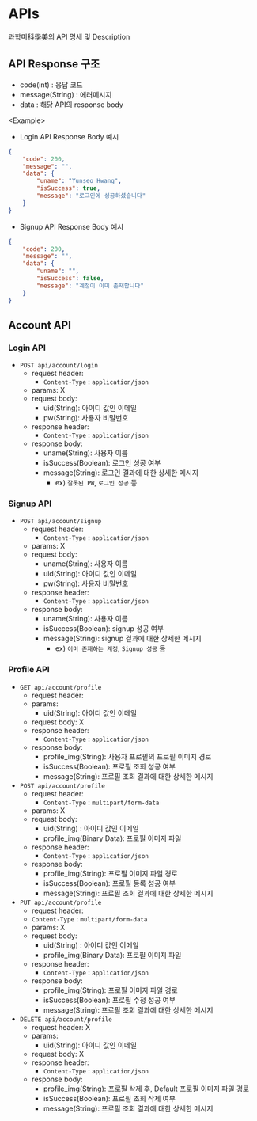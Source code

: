 # APIs
과학미科學美의 API 명세 및 Description

## API Response 구조
- code(int) : 응답 코드
- message(String) : 에러메시지
- data : 해당 API의 response body

&lt;Example&gt;
- Login API Response Body 예시
```json
{
    "code": 200,
    "message": "",
    "data": {
        "uname": "Yunseo Hwang",
        "isSuccess": true,
        "message": "로그인에 성공하셨습니다"
    }
}
```

- Signup API Response Body 예시
```json
{
    "code": 200,
    "message": "",
    "data": {
        "uname": "",
        "isSuccess": false,
        "message": "계정이 이미 존재합니다"
    }
}
```

## Account API
### Login API
- `POST api/account/login`
  - request header: 
    - `Content-Type` : `application/json`
  - params: X
  - request body:
    - uid(String): 아이디 값인 이메일
    - pw(String): 사용자 비밀번호
  - response header: 
    - `Content-Type` : `application/json`
  - response body:
    - uname(String): 사용자 이름
    - isSuccess(Boolean): 로그인 성공 여부
    - message(String): 로그인 결과에 대한 상세한 메시지
      - ex) `잘못된 PW`, `로그인 성공` 등
### Signup API
- `POST api/account/signup`
  - request header: 
    - `Content-Type` : `application/json`
  - params: X
  - request body:
    - uname(String): 사용자 이름
    - uid(String): 아이디 값인 이메일
    - pw(String): 사용자 비밀번호
  - response header: 
    - `Content-Type` : `application/json`
  - response body:
    - uname(String): 사용자 이름
    - isSuccess(Boolean): signup 성공 여부
    - message(String): signup 결과에 대한 상세한 메시지
      - ex) `이미 존재하는 계정`, `Signup 성공` 등
### Profile API
- `GET api/account/profile`
  - request header:
  - params: 
    - uid(String): 아이디 값인 이메일 
  - request body: X
  - response header: 
    - `Content-Type` : `application/json`
  - response body:
    - profile_img(String): 사용자 프로필의 프로필 이미지 경로
    - isSuccess(Boolean): 프로필 조회 성공 여부
    - message(String): 프로필 조회 결과에 대한 상세한 메시지
- `POST api/account/profile`
  - request header:
    - `Content-Type` : `multipart/form-data`
  - params: X
  - request body:
    - uid(String) : 아이디 값인 이메일
    - profile_img(Binary Data): 프로필 이미지 파일
  - response header:
    - `Content-Type` : `application/json`
  - response body:
    - profile_img(String): 프로필 이미지 파일 경로
    - isSuccess(Boolean): 프로필 등록 성공 여부
    - message(String): 프로필 조회 결과에 대한 상세한 메시지
- `PUT api/account/profile`
   - request header:
    - `Content-Type` : `multipart/form-data`
  - params: X
  - request body:
    - uid(String) : 아이디 값인 이메일
    - profile_img(Binary Data): 프로필 이미지 파일
  - response header:
    - `Content-Type` : `application/json`
  - response body:
    - profile_img(String): 프로필 이미지 파일 경로
    - isSuccess(Boolean): 프로필 수정 성공 여부
    - message(String): 프로필 조회 결과에 대한 상세한 메시지
- `DELETE api/account/profile`
  - request header: X
  - params: 
    - uid(String): 아이디 값인 이메일 
  - request body: X
  - response header: 
    - `Content-Type` : `application/json`
  - response body:
    - profile_img(String): 프로필 삭제 후, Default 프로필 이미지 파일 경로
    - isSuccess(Boolean): 프로필 조회 삭제 여부
    - message(String): 프로필 조회 결과에 대한 상세한 메시지
